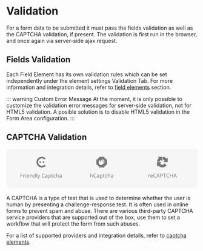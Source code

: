 # Validation

For a form data to be submitted it must pass the fields validation as well as the CAPTCHA validation, if present. The validation is first run in the browser, and once again via server-side ajax request.

## Fields Validation

Each Field Element has its own validation rules which can be set independently under the element settings Validation Tab. For more information and integration details, refer to [field elements](./field-elements/) section.

::: warning Custom Error Message
At the moment, it is only possible to customize the validation error messages for server-side validation, not for HTML5 validation. A posible solution is to disable HTML5 validation in the Form Area configuration.
:::

## CAPTCHA Validation

![Captcha Elements](./assets/captcha-elements.webp)

A CAPTCHA is a type of test that is used to determine whether the user is human by presenting a challenge-response test. It is often used in online forms to prevent spam and abuse. There are various third-party CAPTCHA service providers that are supported out of the box, use them to set a workflow that will protect the form from such abuses.

For a list of supported providers and integration details, refer to [captcha elements](./captcha-elements/).
